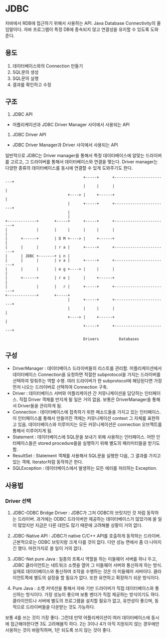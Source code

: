 # JDBC

자바에서 RDB에 접근하기 위해서 사용하는 API. Java Database Connectivity의 줄임말이다. 자바 프로그램이 특정 DB에 종속되지 않고 연결성을 유지할 수 있도록 도와준다.

## 용도

1. 데이터베이스와의 Connection 만들기
1. SQL문의 생성
1. SQL문의 실행
1. 결과를 확인하고 수정

## 구조

1. JDBC API
  - 어플리케이션과 JDBC Driver Manager 사이에서 사용되는 API
1. JDBC Driver API
  - JDBC Driver Manager과 Driver 사이에서 사용되는 API
  
일반적으로 JDBC는 Driver manager을 통해서 특정 데이터베이스에 알맞는 드라이버를 고르고, 그 드라이버를 통해서 데이터베이스와 연결을 맺는다. Driver manager는 다양한 종류의 데이터베이스를 동시에 연결할 수 있게 도와주기도 한다.

```
                                   +-----+      +------------------------+
                                   |     |      |                        |
                            +----> |     +------+                        |
                            |      +-----+      +------------------------+
                            |
                            |
+-------------+       +-----+      +-----+      +------------------------+
|             |       |     |      |     |      |                        |
|      +------+       | D M +----> |     +------+                        |
|      |      |       | r a |      +-----+      +------------------------+
|      | JDBC +-------+ i n |
|      |      |       | v a |      +-----+      +------------------------+
|      |      |       | e g +----> |     |      |                        |
|      +------+       | r e |      |     +------+                        |
|             |       |   r |      +-----+      +------------------------+
+-------------+       +-----+
                            |      +-----+      +------------------------+
                            |      |     |      |                        |
                            +----> |     +------+                        |
                                   +-----+      +------------------------+

                                   Drivers         Databases

```

## 구성

- DriverManager : 데이터베이스 드라이버들의 리스트를 관리함. 어플리케이션에서 데이터베이스 Connection을 요청하면 적절한 subprotocol을 가지는 드라이버를 선택하여 맞춰주는 역할 수행. 여러 드라이버가 한 subprotocol에 해당된다면 가장 먼저 나오는 드라이버로 선택하여 Connection 구축.
- Driver : 데이터베이스 서버와 어플리케이션 간 커뮤니케이션을 담당하는 인터페이스. 직접 Driver 객체를 만지게 될 일은 거의 없음. 보통은 DriverManager을 통해서 Driver들을 관리하게 됨. 
- Connection : 데이터베이스에 접촉하기 위한 메소드들을 가지고 있는 인터페이스. 이 인터페이스를 통해서 만들어진 객체는 커뮤니케이션 context 그 자체를 표현하고 있음. 데이터베이스와 이루어지는 모든 커뮤니케이션은 connection 오브젝트를 통해서 이루어지게 됨.
- Statement : 데이터베이스에 SQL문을 보내기 위해 사용하는 인터페이스. 어떤 인터페이스들은 stored procedure들을 실행하기 위해 별도의 패러미터들을 받기도 함.
- ResultSet : Statement 객체를 사용해서 SQL문을 실행한 다음, 그 결과를 가지고 있는 객체. Iterator처럼 동작하곤 한다.
- SQLException : 데이터베이스에서 발생하는 모든 에러를 처리하는 Exception.

## 사용법

### Driver 선택

1. JDBC-ODBC Bridge Driver : JDBC가 그저 ODBC의 브릿지인 것 처럼 동작하는 드라이버. 과거에는 ODBC 드라이버만 제공하는 데이터베이스가 많았기에 쓸 일이 많았지만 지금은 다른 대안도 많기 때문에 고려해볼 상황이 거의 없다.

2. JDBC-Native API : JDBC가 native C/C++ API를 호출하게 동작하는 드라이버. 근본적으로는 ODBC 브릿지랑 크게 다를 것이 없다. 다만 성능 면에서 좀 더 나아지긴 했다. 마찬가지로 쓸 일이 거의 없다. 

3. JDBC-Net pure Java : 일종의 프록시 역할을 하는 미들웨어 서버를 하나 두고, JDBC 클라이언트는 네트워크 소켓을 열어 그 미들웨어 서버와 통신하게 하는 방식. 실제로 데이터베이스와 통신하여 조작을 수행하는 것은 이 미들웨어 서버이다. 클라이언트쪽에 별도의 설정을 할 필요가 없다. 또한 유연하고 확장하기 쉬운 방식이다. 

4. Pure Java : 소켓 커넥션을 통해서 자바 기반 드라이버가 직접 데이터베이스와 통신하는 방식이다. 가장 성능이 좋으며 보통 벤더가 직접 제공하는 방식이기도 하다. 클라이언트나 서버에 별도의 프로그램을 설치할 필요가 없고, 유연성이 좋으며, 동적으로 드라이버들을 다운받는 것도 가능하다.

보통 4를 쓰는 것이 가장 좋다. 그런데 만약 어플리케이션이 여러 데이터베이스에 동시에 접근해야한다면 3도 고려해봄직 하다. 2는 3이나 4가 아직 지원되지 않는 경우에만 사용하는 것이 바람직하며, 1은 되도록 쓰지 않는 것이 좋다.